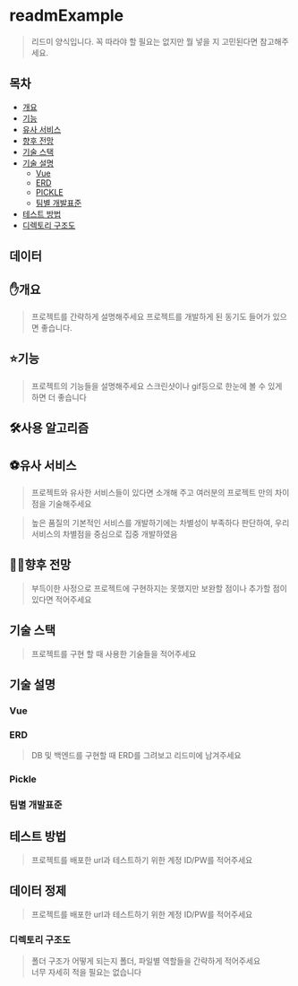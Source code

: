 ﻿# readmExample

> 리드미 양식입니다. 꼭 따라야 할 필요는 없지만 뭘 넣을 지 고민된다면 참고해주세요.

## 목차
- [개요](#개요)
- [기능](#기능)
- [유사 서비스](#유사-서비스) 
- [향후 전망](#향후-전망)
- [기술 스택](#기술-스택)
- [기술 설명](#기술-설명)
	- [Vue](#Vue)
	- [ERD](#erd)
	- [PICKLE](#pickle)
	- [팀별 개발표준](#팀별-개발표준)
- [테스트 방법](#테스트-방법)
- [디렉토리 구조도](#디렉토리-구조도)

## 데이터


## ✋개요
> 프로젝트를 간략하게 설명해주세요
> 프로젝트를 개발하게 된 동기도 들어가 있으면 좋습니다.


## ⭐기능
> 프로젝트의 기능들을 설명해주세요
> 스크린샷이나 gif등으로 한눈에 볼 수 있게 하면 더 좋습니다



## 🛠사용 알고리즘

## ⚽유사 서비스
> 프로젝트와 유사한 서비스들이 있다면 소개해 주고 여러분의 프로젝트 만의 차이점을 기술해주세요

>	높은 품질의 기본적인 서비스를 개발하기에는 차별성이 부족하다 판단하여, 우리 서비스의 차별점을 중심으로 집중 개발하였음


## 🤷‍♂️향후 전망
> 부득이한 사정으로 프로젝트에 구현하지는 못했지만 보완할 점이나 추가할 점이 있다면 적어주세요


## 기술 스택
> 프로젝트를 구현 할 때 사용한 기술들을 적어주세요

## 기술 설명

### Vue


### ERD
> DB 및 백엔드를 구현할 때 ERD를 그려보고 리드미에 남겨주세요

### Pickle

### 팀별 개발표준


## 테스트 방법
> 프로젝트를 배포한 url과 테스트하기 위한 계정 ID/PW를 적어주세요

## 데이터 정제
>	프로젝트를 배포한 url과 테스트하기 위한 계정 ID/PW를 적어주세요


### 디렉토리 구조도
> 폴더 구조가 어떻게 되는지 폴더, 파일별 역할들을 간략하게 적어주세요  
> 너무 자세히 적을 필요는 없습니다
